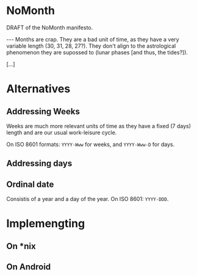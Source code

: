 # NoMonth

DRAFT of the NoMonth manifesto.

--- Months are crap. They are a bad unit of time, as they have a very variable length (30, 31, 28, 27?). They don't align to the astrological phenomenon they are supossed to (lunar phases [and thus, the tides?]).

[...]

# Alternatives

## Addressing Weeks

Weeks are much more relevant units of time as they have a fixed (7 days) length and are our usual work-leisure cycle.

On ISO 8601 formats: `YYYY-Www` for weeks, and `YYYY-Www-D` for days.

## Addressing days

## Ordinal date

Consistis of a year and a day of the year. On ISO 8601: `YYYY-DDD`.


# Implemengting

## On *nix

## On Android
